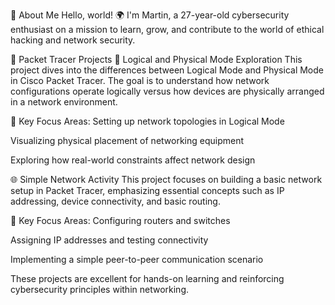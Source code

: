 👋 About Me
Hello, world! 🌍
I'm Martin, a 27-year-old cybersecurity enthusiast on a mission to learn, grow, and contribute to the world of ethical hacking and network security.

🚀 Packet Tracer Projects
📌 Logical and Physical Mode Exploration
This project dives into the differences between Logical Mode and Physical Mode in Cisco Packet Tracer. The goal is to understand how network configurations operate logically versus how devices are physically arranged in a network environment.

🔹 Key Focus Areas:
Setting up network topologies in Logical Mode

Visualizing physical placement of networking equipment

Exploring how real-world constraints affect network design

🌐 Simple Network Activity
This project focuses on building a basic network setup in Packet Tracer, emphasizing essential concepts such as IP addressing, device connectivity, and basic routing.

🔹 Key Focus Areas:
Configuring routers and switches

Assigning IP addresses and testing connectivity

Implementing a simple peer-to-peer communication scenario

These projects are excellent for hands-on learning and reinforcing cybersecurity principles within networking.
